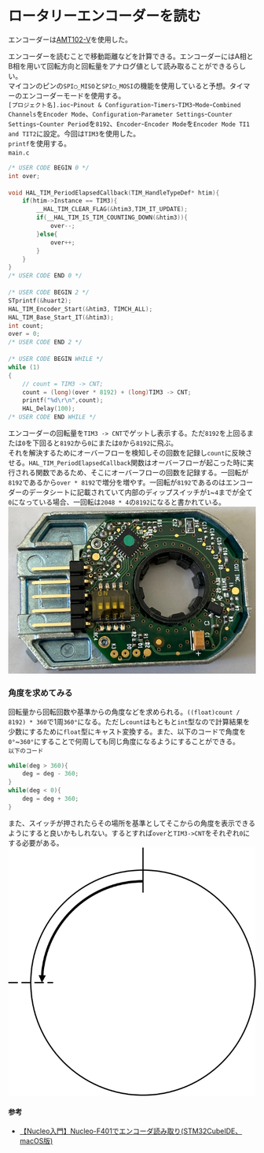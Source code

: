 # ロータリーエンコーダーを読む

エンコーダーは[AMT102-V](https://www.digikey.jp/ja/products/detail/same-sky-formerly-cui-devices-/AMT102-V/827015?gclsrc=aw.ds&&utm_adgroup=&utm_source=google&utm_medium=cpc&utm_campaign=Pmax%20Shopping_Product_Medium%20ROAS&utm_term=&productid=827015&utm_content=&utm_id=go_cmp-20190420439_adg-_ad-__dev-c_ext-_prd-827015_sig-Cj0KCQjwhMq-BhCFARIsAGvo0KepiliL5UMokL4bXzAq1rxj0amR6aMMbkjXr6ANuMr8IIp5-BnlpJoaArLIEALw_wcB&gad_source=1&gclid=Cj0KCQjwhMq-BhCFARIsAGvo0KepiliL5UMokL4bXzAq1rxj0amR6aMMbkjXr6ANuMr8IIp5-BnlpJoaArLIEALw_wcB&gclsrc=aw.ds)を使用した。  

エンコーダーを読むことで移動距離などを計算できる。エンコーダーにはA相とB相を用いて回転方向と回転量をアナログ値として読み取ることができるらしい。  
マイコンのピンの`SPI◯_MISO`と`SPI◯_MOSI`の機能を使用していると予想。タイマーのエンコーダーモードを使用する。  
`[プロジェクト名].ioc`-`Pinout & Configuration`-`Timers`-`TIM3`-`Mode`-`Combined Channels`を`Encoder Mode`、`Configuration`-`Parameter Settings`-`Counter Settings`-`Counter Period`を`8192`、`Encoder`-`Encoder Mode`を`Encoder Mode TI1 and TIT2`に設定。今回は`TIM3`を使用した。  
`printf`を使用する。  
`main.c`  
```c
/* USER CODE BEGIN 0 */
int over;

void HAL_TIM_PeriodElapsedCallback(TIM_HandleTypeDef* htim){
	if(htim->Instance == TIM3){
		__HAL_TIM_CLEAR_FLAG(&htim3,TIM_IT_UPDATE);
		if(__HAL_TIM_IS_TIM_COUNTING_DOWN(&htim3)){
			over--;
		}else{
			over++;
		}
    }
}
/* USER CODE END 0 */

/* USER CODE BEGIN 2 */
STprintf(&huart2);
HAL_TIM_Encoder_Start(&htim3, TIMCH_ALL);
HAL_TIM_Base_Start_IT(&htim3);
int count;
over = 0;
/* USER CODE END 2 */

/* USER CODE BEGIN WHILE */
while (1)
{
    // count = TIM3 -> CNT;
    count = (long)(over * 8192) + (long)TIM3 -> CNT;
    printf("%d\r\n",count);
    HAL_Delay(100);
/* USER CODE END WHILE */
```  

エンコーダーの回転量を`TIM3 -> CNT`でゲットし表示する。ただ`8192`を上回るまたは`0`を下回ると`8192`から`0`にまたは`0`から`8192`に飛ぶ。  
それを解決するためにオーバーフローを検知しその回数を記録し`count`に反映させる。`HAL_TIM_PeriodElapsedCallback`関数はオーバーフローが起こった時に実行される関数であるため、そこにオーバーフローの回数を記録する。一回転が`8192`であるから`over * 8192`で増分を増やす。一回転が`8192`であるのはエンコーダーのデータシートに記載されていて内部のディップスイッチが`1`~`4`までが全て`0`になっている場合、一回転は`2048 * 4`の`8192`になると書かれている。  
![encoder_inside.JPG](./resources/encoder/encoder_inside.JPG)  

### 角度を求めてみる  
回転量から回転回数や基準からの角度などを求められる。`((float)count / 8192) * 360`で1周`360°`になる。ただし`count`はもともと`int`型なので計算結果を少数にするために`float`型にキャスト変換する。また、以下のコードで角度を`0°`~`360°`にすることで何周しても同じ角度になるようにすることができる。  
`以下のコード`  
```c
while(deg > 360){
    deg = deg - 360;
}
while(deg < 0){
    deg = deg + 360;
}
```  
また、スイッチが押されたらその場所を基準としてそこからの角度を表示できるようにすると良いかもしれない。するとすれば`over`と`TIM3->CNT`をそれぞれ`0`にする必要がある。  
![deg.png](./resources/encoder/deg.png)  

#### 参考
* [【Nucleo入門】Nucleo-F401でエンコーダ読み取り(STM32CubeIDE、macOS版)](https://www.shujima.work/entry/2019/05/28/221629)